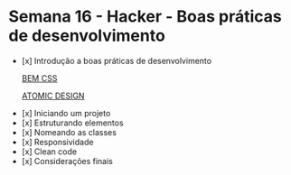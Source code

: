 # Semana 16 - Hacker - Boas práticas de desenvolvimento

<ul>
    <li>[x] Introdução a boas práticas de desenvolvimento
    <p><a href="http://getbem.com/introduction/">BEM CSS</a></p>
    <p><a href="https://atomicdesign.bradfrost.com/chapter-2/">ATOMIC DESIGN</a></p>
    </li>
    <li>[x] Iniciando um projeto</li>
    <li>[x] Estruturando elementos</li>
    <li>[x] Nomeando as classes</li>
    <li>[x] Responsividade</li>
    <li>[x] Clean code</li>
    <li>[x] Considerações finais</li>
</ul>
